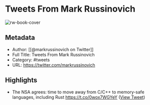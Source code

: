 # Tweets From Mark Russinovich

![rw-book-cover](https://pbs.twimg.com/profile_images/1600323888260358144/AIpkSMMZ.jpg)

## Metadata
- Author: [[@markrussinovich on Twitter]]
- Full Title: Tweets From Mark Russinovich
- Category: #tweets
- URL: https://twitter.com/markrussinovich

## Highlights
- The NSA agrees: time to move away from C/C++ to memory-safe languages, including Rust https://t.co/0wox7WGYeY ([View Tweet](https://twitter.com/markrussinovich/status/1590752623015387136))

